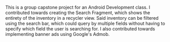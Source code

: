 This is a group capstone project for an Android Development class. I contributed towards creating the Search Fragment, which shows the entirety of the inventory
in a recycler view. Said inventory can be filtered using the search bar, which could query by multiple fields without having to specify which field the user
is searching for. I also contributed towards implementing banner ads using Google's Admob. 
